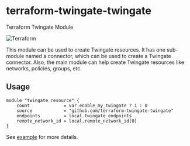 # terraform-twingate-twingate
Terraform Twingate Module

![Terraform](https://img.shields.io/badge/terraform-%235835CC.svg?style=for-the-badge&logo=terraform&logoColor=white)

This module can be used to create Twingate resources. It has one sub-module named a connector, which can be used to create a Twingate connector. Also, the main module can help create Twingate resources like networks, policies, groups, etc.

## Usage

```hcl
module "twingate_resource" {
    count             = var.enable_my_twingate ? 1 : 0
    source            = "github.com/terraform-twingate-twingate"
    endpoints         = local.twingate_endpoints
    remote_network_id = local.remote_network_id[0]
}
```
See [example](example/) for more details.


